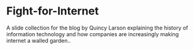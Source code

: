 # Fight-for-Internet
A slide collection for the blog by Quincy Larson explaining the history of information technology and how companies are increasingly making internet a walled garden.. 
